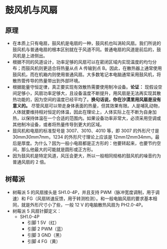 # 鼓风机与风扇

## 原理

- 在本质上只有电扇，鼓风机是电扇的一种，鼓风机也叫涡轮风扇。我们所说的鼓风机与普通电扇的根本区别就在于风道不同。普通电扇的风道是前后的，鼓风机是上进侧出。
- 根据不同的风道设计，功率足够的风扇可以在密闭区域内实现温度的均匀分布；而鼓风机则更适合将热量从点 A 传输到点 B。因此，在散热器上通常使用鼓风机，而在机箱内则使用普通风扇。大多数笔记本电脑通常采用鼓风机，将散热管传导的热量带出到外部环境。
- 根据能量守恒定律，真正要实现有效散热需要使用制冷设备。**论证：** 现假设空间足够小，风扇功率足够大，且设备温度不断提升，用风扇是无法再实现其散热功能的，因为空间的温度已经平均了。**换句话说，你在沙漠里用风扇是没有意义的。** 尽管风扇可以带走身体表面的热量，但其效果有限。人是哺乳动物，人体就要维持相对恒定的体温，因此在理论上，人体实际上在不断为自身加热，以保持体温在一个合适的范围内。如果设备功率非常大，必须采用空调或其他制冷设备，或者将热量传导到更大的区域。
- 鼓风机和电扇的标准型号是 3007、3010、4010 等，即 3007 的外形尺寸是 30mm*30mm*7mm，1234 的外形尺寸理论上应该是 12mm*12mm*34mm。最后是厚度。为什么？因为一般小电扇都是正方形的：他要转起来，也要节约空间，那么他最大的可能就是圆形或正方形。
- 因为鼓风机是特定风道，风压会更大，所以一般相同规格的鼓风机的噪音约为普通风扇的 2 倍。

  
## 树莓派

- 树莓派 5 的风扇接头是 SH1.0-4P，并且支持 PWM（脉冲宽度调制，用于调速）和 FG（风扇转速反馈，用于转测检测）。和一般电脑风扇的要求基本相同，就是外形尺寸小了些，一般 12 V 的电脑散热风扇为 PH2.0-4P。
- 树莓派 5 风扇针脚定义：
  - SH1.0-4P
    - 引脚 1 5V（红）
    - 引脚 2 PWM（蓝）
    - 引脚 3 GND（黑）
    - 引脚 4 FG（黄）
